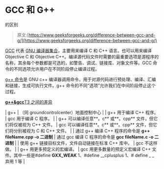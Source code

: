 # GCC 和 G++

的区别

> 原文:[https://www.geeksforgeeks.org/difference-between-gcc-and-g/](https://www.geeksforgeeks.org/difference-between-gcc-and-g/)

[GCC](https://www.geeksforgeeks.org/builtin-functions-gcc-compiler/) 代表 [GNU 编译器集合](https://www.geeksforgeeks.org/gcc-command-in-linux-with-examples/)，主要用来编译 C 和 C++ 语言。也可以用来编译 Objective C 和 Objective C++。编译源代码文件时需要的最重要选项是源程序的名称，其余每个参数都是可选的，如警告、调试、链接库、对象文件等。GCC 命令的不同选项允许用户在不同阶段停止编译过程。

[g++ 命令](https://www.geeksforgeeks.org/compiling-with-g-plus-plus/)是 GNU c++ 编译器调用命令，用于对源代码进行预处理、编译、汇编和链接，生成可执行文件。g++ 命令的不同“选项”允许我们在中间阶段停止这个过程。

<u>**g++&gcc**T3 之间的差异</u>

| g++ | （同 groundcontrolcenter）地面控制中心 |
| g++ 用于编译 C++ 程序。 | gcc 用于编译 C 程序。 |
| g++ 可以编译任意**。c** 或**。cpp** 文件，但它们将仅被视为 C++ 文件。 | gcc 可以编译任意**。c** 或**。cpp** 文件，但它们将分别被视为 C 和 C++ 文件。 |
| 通过 g++ 编译 C++ 程序的命令是
**g++ fileName.cpp -o 二进制** | 通过 gcc 编译 C 程序的命令是
**gcc fileName.c -o 二进制** |
| 使用 g++ 链接目标文件，文件自动链接在标准 C++ 库中。 | gcc 不这样做。 |
| g++ 用更多预定义的宏编译。 | gcc 用更多数量的预定义宏编译 C++ 文件。其中一些是#define __GXX_WEAK__ 1、#define __cplusplus 1、# define _ _ 弃用 1 等 |